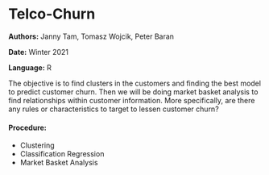 # Telco-Churn
**Authors:** Janny Tam, Tomasz Wojcik, Peter Baran

**Date:** Winter 2021

**Language:** R

The objective is to find clusters in the customers and finding the best model to predict customer churn. Then we will be doing market basket analysis to find relationships within customer information. More specifically, are there any rules or characteristics to target to lessen customer churn?

#### Procedure:
- Clustering
- Classification Regression
- Market Basket Analysis

